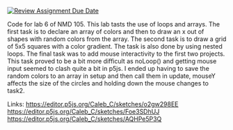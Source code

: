 [![Review Assignment Due Date](https://classroom.github.com/assets/deadline-readme-button-8d59dc4de5201274e310e4c54b9627a8934c3b88527886e3b421487c677d23eb.svg)](https://classroom.github.com/a/QpDR9cPF)

Code for lab 6 of NMD 105.
This lab tasts the use of loops and arrays. 
The first task is to declare an array of colors and then to draw an x out of shapes with random colors from the array.
The second task is to draw a grid of 5x5 squares with a color gradient. The task is also done by using nested loops.
The final task was to add mouse interactivity to the first two projects. This task proved to be a bit more difficult as noLoop() and 
getting mouse input seemed to clash quite a bit in p5js. 
I ended up having to save the random colors to an array in setup and then call them in update, mouseY affects the size of the circles and holding down
the mouse changes to task2.

Links:
https://editor.p5js.org/Caleb_C/sketches/o2gw298EE
https://editor.p5js.org/Caleb_C/sketches/Foe3SDhUJ
https://editor.p5js.org/Caleb_C/sketches/AQHPe5P3Q
